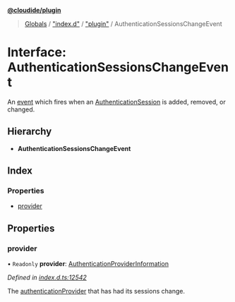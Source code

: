 **[@cloudide/plugin](../README.md)**

> [Globals](../README.md) / ["index.d"](../modules/_index_d_.md) / ["plugin"](../modules/_index_d_._plugin_.md) / AuthenticationSessionsChangeEvent

# Interface: AuthenticationSessionsChangeEvent

An [event](#Event) which fires when an [AuthenticationSession](#AuthenticationSession) is added, removed, or changed.

## Hierarchy

* **AuthenticationSessionsChangeEvent**

## Index

### Properties

* [provider](_index_d_._plugin_.authenticationsessionschangeevent.md#provider)

## Properties

### provider

• `Readonly` **provider**: [AuthenticationProviderInformation](_index_d_._plugin_.authenticationproviderinformation.md)

*Defined in [index.d.ts:12542](https://github.com/shuyaqian/cloudide-plugin-api/blob/57a3a2a/index.d.ts#L12542)*

The [authenticationProvider](#AuthenticationProvider) that has had its sessions change.

